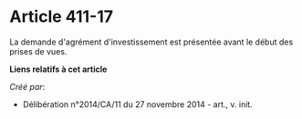 # Article 411-17

La demande d'agrément d'investissement est présentée avant le début des prises de vues.

**Liens relatifs à cet article**

_Créé par_:

  - Délibération n°2014/CA/11 du 27 novembre 2014 - art., v. init.
